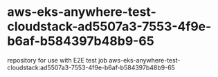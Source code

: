 # aws-eks-anywhere-test-cloudstack-ad5507a3-7553-4f9e-b6af-b584397b48b9-65
repository for use with E2E test job aws-eks-anywhere-test-cloudstack:ad5507a3-7553-4f9e-b6af-b584397b48b9-65
